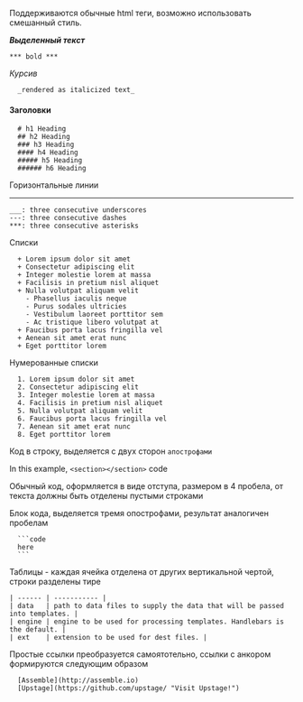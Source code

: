 Поддерживаются обычные html теги, возможно использовать смешанный стиль.

***Выделенный текст***

    *** bold ***

_Курсив_

      _rendered as italicized text_

#### Заголовки

      # h1 Heading
      ## h2 Heading
      ### h3 Heading
      #### h4 Heading
      ##### h5 Heading
      ###### h6 Heading
  
  Горизонтальные линии
  ***
  
    ___: three consecutive underscores
    ---: three consecutive dashes
    ***: three consecutive asterisks

Списки

      + Lorem ipsum dolor sit amet
      + Consectetur adipiscing elit
      + Integer molestie lorem at massa
      + Facilisis in pretium nisl aliquet
      + Nulla volutpat aliquam velit
        - Phasellus iaculis neque
        - Purus sodales ultricies
        - Vestibulum laoreet porttitor sem
        - Ac tristique libero volutpat at
      + Faucibus porta lacus fringilla vel
      + Aenean sit amet erat nunc
      + Eget porttitor lorem

Нумерованные списки

      1. Lorem ipsum dolor sit amet
      2. Consectetur adipiscing elit
      3. Integer molestie lorem at massa
      4. Facilisis in pretium nisl aliquet
      5. Nulla volutpat aliquam velit
      6. Faucibus porta lacus fringilla vel
      7. Aenean sit amet erat nunc
      8. Eget porttitor lorem

Код в строку, выделяется с двух сторон `апострофами`

In this example, `<section></section>` code

Обычный код, оформляется в виде отступа, размером в 4 пробела, от текста должны быть отделены пустыми строками

Блок кода, выделяется тремя опострофами, результат аналогичен пробелам

      ```code
      here
      ```

Таблицы - каждая ячейка отделена от других вертикальной чертой, строки разделены тире

```| Option | Description |
| ------ | ----------- |
| data   | path to data files to supply the data that will be passed into templates. |
| engine | engine to be used for processing templates. Handlebars is the default. |
| ext    | extension to be used for dest files. |
```

Простые ссылки преобразуется самоятотельно, ссылки с анкором формируются следующим образом

      [Assemble](http://assemble.io)
      [Upstage](https://github.com/upstage/ "Visit Upstage!")

